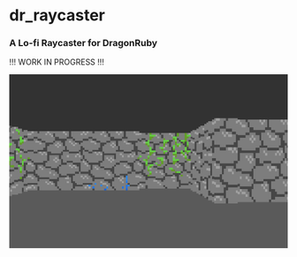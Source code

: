 # dr_raycaster
### A Lo-fi Raycaster for DragonRuby
!!! WORK IN PROGRESS !!!

![](dr_raycaster.gif)
